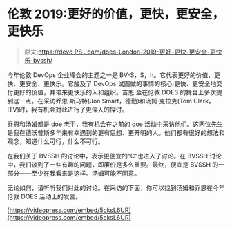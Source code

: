 # 伦敦 2019:更好的价值，更快，更安全，更快乐

> 原文:[https://devo PS . com/does-London-2019-更好-更快-更安全-更快乐-bvssh/](https://devops.com/does-london-2019-better-value-sooner-safer-happier-bvssh/)

今年伦敦 DevOps 企业峰会的主题之一是 BV-S，S，h。它代表更好的价值、更快、更安全、更快乐。它触及了 DevOps 试图做的事情的核心:更快、更安全地交付更好的价值，并带来更快乐的人和组织。吉恩·金在伦敦 DOES 的舞台上多次提到这一点。在采访乔恩·斯马特(Jon Smart，德勤)和汤姆·克拉克(Tom Clark，ITV)时，我有机会对此进行了更深入的探讨。

乔恩和汤姆都是 doe 老手，我有机会在之前的 doe 活动中采访他们。这两位先生是我在德沃普斯多年来有幸遇到的更有思想、更开明的人。他们都有很好的想法和观念，知道什么可行，什么不可行。

在我们关于 BVSSH 的讨论中，表示更便宜的“C”也进入了讨论。在 BVSSH 讨论中，我们谈到了一些有趣的问题，即廉价是多么重要。最终，便宜是 BVSSH 的一部分——至少在我看来是这样。汤姆可能不同意。

无论如何，请听听我们对此的讨论。在采访的下面，你可以找到汤姆和乔恩在今年伦敦 DOES 活动上的发言。

[https://videopress.com/embed/5cksL6UR](https://videopress.com/embed/5cksL6UR)